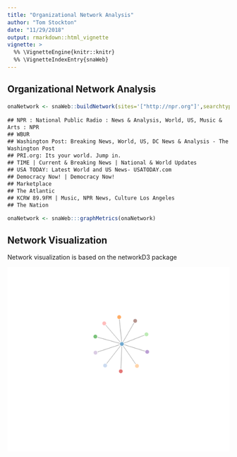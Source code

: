 ```yaml
---
title: "Organizational Network Analysis"
author: "Tom Stockton"
date: "11/29/2018"
output: rmarkdown::html_vignette
vignette: >
  %% \VignetteEngine{knitr::knitr}
  %% \VignetteIndexEntry{snaWeb}
---
```






## Organizational Network Analysis


```r
onaNetwork <- snaWeb::buildNetwork(sites='["http://npr.org"]',searchtype = "related")
```

```
## NPR : National Public Radio : News & Analysis, World, US, Music & Arts : NPR 
## WBUR 
## Washington Post: Breaking News, World, US, DC News & Analysis - The Washington Post 
## PRI.org: Its your world. Jump in. 
## TIME | Current & Breaking News | National & World Updates 
## USA TODAY: Latest World and US News- USATODAY.com 
## Democracy Now! | Democracy Now! 
## Marketplace 
## The Atlantic  
## KCRW 89.9FM | Music, NPR News, Culture Los Angeles 
## The Nation
```

```r
onaNetwork <- snaWeb:::graphMetrics(onaNetwork)
```

## Network Visualization

Network visualization is based on the networkD3 package

![plot of chunk visualization](figure/visualization-1.png)

